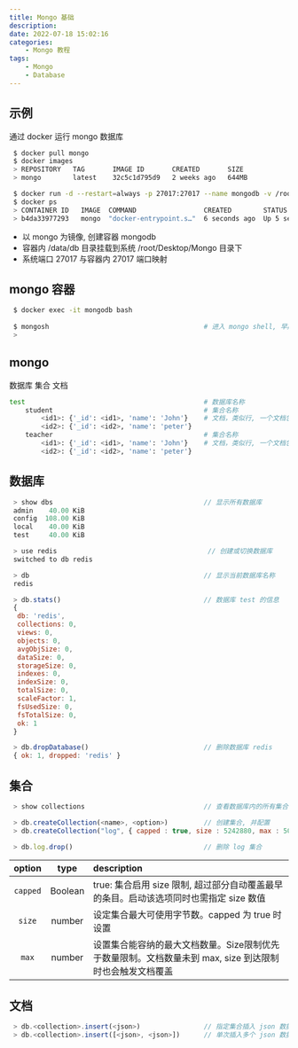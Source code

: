```yaml
---
title: Mongo 基础
description: 
date: 2022-07-18 15:02:16
categories:
    - Mongo 教程
tags:
    - Mongo
    - Database
---
```


## 示例

通过 docker 运行 mongo 数据库

```bash
 $ docker pull mongo
 $ docker images
 > REPOSITORY   TAG       IMAGE ID       CREATED       SIZE
 > mongo        latest    32c5c1d795d9   2 weeks ago   644MB

 $ docker run -d --restart=always -p 27017:27017 --name mongodb -v /root/Desktop/Mongo:/data/db  mongo
 $ docker ps
 > CONTAINER ID   IMAGE  COMMAND                 CREATED        STATUS         PORTS                                           NAMES
 > b4da33977293   mongo  "docker-entrypoint.s…"  6 seconds ago  Up 5 seconds   0.0.0.0:27017->27017/tcp, :::27017->27017/tcp   mongodb
```

- 以 mongo 为镜像, 创建容器 mongodb
- 容器内 /data/db 目录挂载到系统 /root/Desktop/Mongo 目录下
- 系统端口 27017 与容器内 27017 端口映射

## mongo 容器

```bash
 $ docker exec -it mongodb bash 
 
 $ mongosh                                       # 进入 mongo shell, 早期版本使用 mongo 命令
 >
```

## mongo

数据库
集合
文档

```bash
test                                             # 数据库名称
    student                                      # 集合名称
        <id1>: {'_id': <id1>, 'name': 'John'}    # 文档，类似行, 一个文档包含一个 json 数据
        <id2>: {'_id': <id2>, 'name': 'peter'}  
    teacher                                      # 集合名称
        <id1>: {'_id': <id1>, 'name': 'John'}    # 文档，类似行, 一个文档包含一个 json 数据
        <id2>: {'_id': <id2>, 'name': 'peter'}  

```

## 数据库

```js
 > show dbs                                      // 显示所有数据库
 admin    40.00 KiB
 config  108.00 KiB
 local    40.00 KiB
 test     40.00 KiB

 > use redis                                      // 创建或切换数据库
 switched to db redis

 > db                                            // 显示当前数据库名称
 redis

 > db.stats()                                    // 数据库 test 的信息
 {
  db: 'redis',
  collections: 0,                                
  views: 0,
  objects: 0,                                    
  avgObjSize: 0,
  dataSize: 0,
  storageSize: 0,
  indexes: 0,
  indexSize: 0,
  totalSize: 0,
  scaleFactor: 1,
  fsUsedSize: 0,
  fsTotalSize: 0,
  ok: 1
 }

 > db.dropDatabase()                             // 删除数据库 redis
 { ok: 1, dropped: 'redis' }      
```

## 集合

```js
 > show collections                              // 查看数据库内的所有集合

 > db.createCollection(<name>, <option>)         // 创建集合, 并配置
 > db.createCollection("log", { capped : true, size : 5242880, max : 5000 } )

 > db.log.drop()                                 // 删除 log 集合
```

|option|type|description|
|:-:|:-:|:-|
|`capped`|Boolean|true: 集合启用 size 限制, 超过部分自动覆盖最早的条目。启动该选项同时也需指定 size 数值|
|`size`|number|设定集合最大可使用字节数。capped 为 true 时设置|
|`max` |number|设置集合能容纳的最大文档数量。Size限制优先于数量限制。文档数量未到 max, size 到达限制时也会触发文档覆盖|

## 文档

```js
 > db.<collection>.insert(<json>)                // 指定集合插入 json 数据
 > db.<collection>.insert([<json>, <json>])      // 单次插入多个 json 数据, 与多次插入单个 json 一致

```
